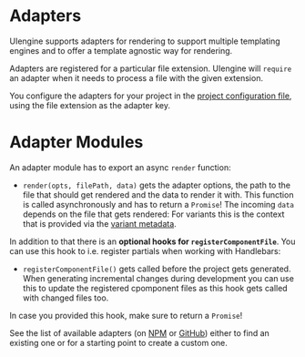 # Adapters

UIengine supports adapters for rendering to support multiple templating engines and to offer a template agnostic way for rendering.

Adapters are registered for a particular file extension.
UIengine will `require` an adapter when it needs to process a file with the given extension.

You configure the adapters for your project in the [project configuration file](./config.md),
using the file extension as the adapter key.

# Adapter Modules

An adapter module has to export an async `render` function:

- `render(opts, filePath, data)` gets the adapter options, the path to the file that should get
  rendered and the data to render it with.
  This function is called asynchronously and has to return a `Promise`!
  The incoming `data` depends on the file that gets rendered:
  For variants this is the context that is provided via the [variant metadata](./variant.md).

In addition to that there is an **optional hooks for `registerComponentFile`**.
You can use this hook to i.e. register partials when working with Handlebars:

- `registerComponentFile()` gets called before the project gets generated.
  When generating incremental changes during development you can use this to update the
  registered cpomponent files as this hook gets called with changed files too.

In case you provided this hook, make sure to return a `Promise`!

See the list of available adapters (on [NPM](https://www.npmjs.com/search?q=uiengine-adapter) or [GitHub](https://github.com/search?q=topic%3Auiengine-adapter&type=Repositories)) either to find an existing one or for a starting point to create a custom one.
